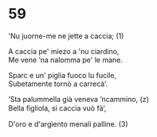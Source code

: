 # 59
  
'Nu juorne-me ne jette a caccia; (1)  
  
A caccia pe' miezo a 'nu ciardino,  
Me vene ’na nalomma pe' le mane.  
  
Sparc e un' piglia fuoco lu fucile,  
Subetamente tornò a carrecà’.  
  
’Sta palummella già veneva ’ncammino, (z)  
Bella ﬁgliola, si caccia vuò fà’,  
  
D'oro e d'argìento menali palline. (3)  
  

